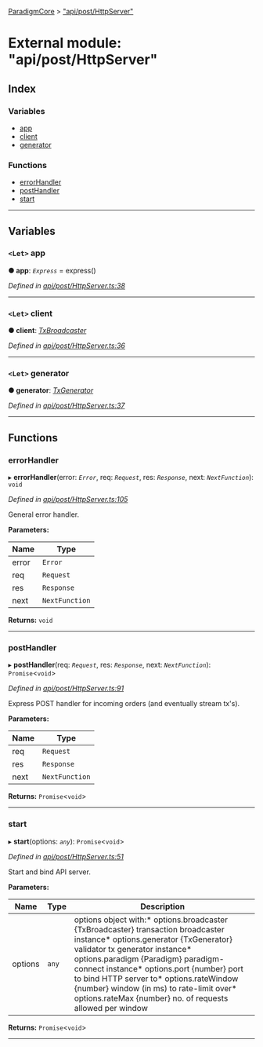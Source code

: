[ParadigmCore](../README.md) > ["api/post/HttpServer"](../modules/_api_post_httpserver_.md)

# External module: "api/post/HttpServer"

## Index

### Variables

* [app](_api_post_httpserver_.md#app)
* [client](_api_post_httpserver_.md#client)
* [generator](_api_post_httpserver_.md#generator)

### Functions

* [errorHandler](_api_post_httpserver_.md#errorhandler)
* [postHandler](_api_post_httpserver_.md#posthandler)
* [start](_api_post_httpserver_.md#start)

---

## Variables

<a id="app"></a>

### `<Let>` app

**● app**: *`Express`* =  express()

*Defined in [api/post/HttpServer.ts:38](https://github.com/paradigmfoundation/paradigmcore/blob/24132f3/src/api/post/HttpServer.ts#L38)*

___
<a id="client"></a>

### `<Let>` client

**● client**: *[TxBroadcaster](../classes/_core_util_txbroadcaster_.txbroadcaster.md)*

*Defined in [api/post/HttpServer.ts:36](https://github.com/paradigmfoundation/paradigmcore/blob/24132f3/src/api/post/HttpServer.ts#L36)*

___
<a id="generator"></a>

### `<Let>` generator

**● generator**: *[TxGenerator](../classes/_core_util_txgenerator_.txgenerator.md)*

*Defined in [api/post/HttpServer.ts:37](https://github.com/paradigmfoundation/paradigmcore/blob/24132f3/src/api/post/HttpServer.ts#L37)*

___

## Functions

<a id="errorhandler"></a>

###  errorHandler

▸ **errorHandler**(error: *`Error`*, req: *`Request`*, res: *`Response`*, next: *`NextFunction`*): `void`

*Defined in [api/post/HttpServer.ts:105](https://github.com/paradigmfoundation/paradigmcore/blob/24132f3/src/api/post/HttpServer.ts#L105)*

General error handler.

**Parameters:**

| Name | Type |
| ------ | ------ |
| error | `Error` |
| req | `Request` |
| res | `Response` |
| next | `NextFunction` |

**Returns:** `void`

___
<a id="posthandler"></a>

###  postHandler

▸ **postHandler**(req: *`Request`*, res: *`Response`*, next: *`NextFunction`*): `Promise`<`void`>

*Defined in [api/post/HttpServer.ts:91](https://github.com/paradigmfoundation/paradigmcore/blob/24132f3/src/api/post/HttpServer.ts#L91)*

Express POST handler for incoming orders (and eventually stream tx's).

**Parameters:**

| Name | Type |
| ------ | ------ |
| req | `Request` |
| res | `Response` |
| next | `NextFunction` |

**Returns:** `Promise`<`void`>

___
<a id="start"></a>

###  start

▸ **start**(options: *`any`*): `Promise`<`void`>

*Defined in [api/post/HttpServer.ts:51](https://github.com/paradigmfoundation/paradigmcore/blob/24132f3/src/api/post/HttpServer.ts#L51)*

Start and bind API server.

**Parameters:**

| Name | Type | Description |
| ------ | ------ | ------ |
| options | `any` |  options object with:*   options.broadcaster {TxBroadcaster} transaction broadcaster instance*   options.generator {TxGenerator} validator tx generator instance*   options.paradigm {Paradigm} paradigm-connect instance*   options.port {number} port to bind HTTP server to*   options.rateWindow {number} window (in ms) to rate-limit over*   options.rateMax {number} no. of requests allowed per window |

**Returns:** `Promise`<`void`>

___

